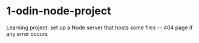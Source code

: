 # 1-odin-node-project

Learning project: set up a Node server that hosts some files -- 404 page if any error occurs
